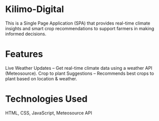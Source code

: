 # Kilimo-Digital
This is a Single Page Application (SPA) that provides real-time climate insights and smart crop recommendations to support farmers in making informed decisions.
# Features
Live Weather Updates – Get real-time climate data using a weather API (Meteosource).
Crop to plant Suggestions – Recommends best crops to plant based on location & weather.

# Technologies Used
HTML, CSS, JavaScript, Meteosource API

